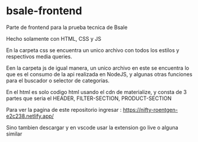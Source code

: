 # bsale-frontend
Parte de frontend para la prueba tecnica de Bsale

Hecho solamente con HTML, CSS y JS

En la carpeta css se encuentra un unico archivo con todos los estilos y respectivos media queries.

Een la carpeta js de igual manera, un unico archivo en este se encuentra lo que es el consumo de la api realizada en NodeJS, y algunas otras funciones para el buscador o selector de categorias.

En el html es solo codigo html usando el cdn de materialize, y consta de 3 partes que seria el HEADER, FILTER-SECTION, PRODUCT-SECTION

Para ver la pagina de este repositorio ingresar : https://nifty-roentgen-e2c238.netlify.app/

Sino tambien descargar y en vscode usar la extension go live o alguna similar

